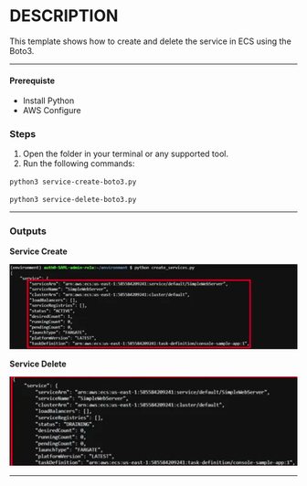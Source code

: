 # DESCRIPTION

This template shows how to create and delete the service in ECS using the Boto3.

---

#### Prerequiste

* Install Python
* AWS Configure

### Steps

1. Open the folder in your terminal or any supported tool.
2. Run the following commands:

`python3 service-create-boto3.py`

`python3 service-delete-boto3.py`

---

### Outputs

<b>Service Create


![service-create.png](assests/service-create.png)

Service Delete</b>

![service-delete.png](assests/service-delete.png)

---
